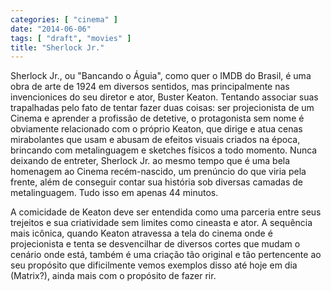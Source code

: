 ```yaml
---
categories: [ "cinema" ]
date: "2014-06-06"
tags: [ "draft", "movies" ]
title: "Sherlock Jr."
---
```

Sherlock Jr., ou "Bancando o Águia", como quer o IMDB do Brasil, é
uma obra de arte de 1924 em diversos sentidos, mas principalmente nas
invencionices do seu diretor e ator, Buster Keaton. Tentando associar suas
trapalhadas pelo fato de tentar fazer duas coisas: ser projecionista de
um Cinema e aprender a profissão de detetive, o protagonista sem nome
é obviamente relacionado com o próprio Keaton, que dirige e atua cenas
mirabolantes que usam e abusam de efeitos visuais criados na época,
brincando com metalinguagem e sketches físicos a todo momento. Nunca
deixando de entreter, Sherlock Jr. ao mesmo tempo que é uma bela
homenagem ao Cinema recém-nascido, um prenúncio do que viria pela
frente, além de conseguir contar sua história sob diversas camadas de
metalinguagem. Tudo isso em apenas 44 minutos.

A comicidade de Keaton deve ser entendida como uma parceria entre
seus trejeitos e sua criatividade sem limites como cineasta e ator. A
sequência mais icônica, quando Keaton atravessa a tela do cinema onde
é projecionista e tenta se desvencilhar de diversos cortes que mudam
o cenário onde está, também é uma criação tão original e tão
pertencente ao seu propósito que dificilmente vemos exemplos disso até
hoje em dia (Matrix?), ainda mais com o propósito de fazer rir.
